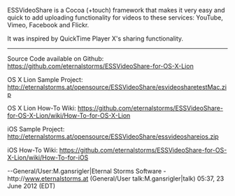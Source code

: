 ESSVideoShare is a Cocoa (+touch) framework that makes it very easy and quick to add uploading functionality for videos to these services:
YouTube, Vimeo, Facebook and Flickr.

It was inspired by QuickTime Player X's sharing functionality.

----

Source Code available on Github: https://github.com/eternalstorms/ESSVideoShare-for-OS-X-Lion

OS X Lion Sample Project: http://eternalstorms.at/opensource/ESSVideoShare/esvideosharetestMac.zip

OS X Lion How-To Wiki: https://github.com/eternalstorms/ESSVideoShare-for-OS-X-Lion/wiki/How-To-for-OS-X-Lion

iOS Sample Project: http://eternalstorms.at/opensource/ESSVideoShare/essvideoshareios.zip

iOS How-To Wiki: https://github.com/eternalstorms/ESSVideoShare-for-OS-X-Lion/wiki/How-To-for-iOS

--General/User:M.gansrigler|Eternal Storms Software - http&#58;//www.eternalstorms.at (General/User talk:M.gansrigler|talk) 05:37, 23 June 2012 (EDT)